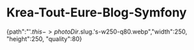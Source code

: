 # Krea-Tout-Eure-Blog-Symfony
{path":"'.$this->photoDir.$slug.'s-w250-q80.webp","width":250,
                "height":250,
                "quality":80}